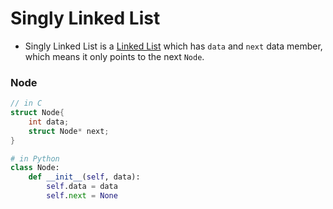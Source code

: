 # Singly Linked List

- Singly Linked List is a [Linked List](../notes.md) which has `data` and `next` data member, which means it only points to the next `Node`.

### Node

```c
// in C
struct Node{
    int data;
    struct Node* next;
}
```

```python
# in Python
class Node:
    def __init__(self, data):
        self.data = data
        self.next = None
```

